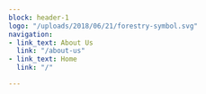 ```yaml
---
block: header-1
logo: "/uploads/2018/06/21/forestry-symbol.svg"
navigation:
- link_text: About Us
  link: "/about-us"
- link_text: Home
  link: "/"

---
```

